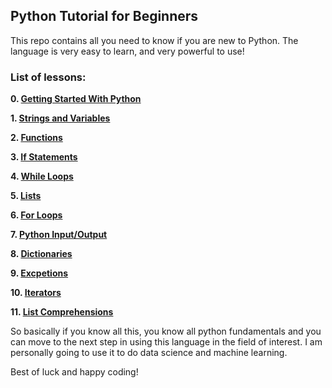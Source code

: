 ## Python Tutorial for Beginners

This repo contains all you need to know if you are new to Python. The language is very easy to learn, and very powerful to use!

### List of lessons:

**0. [Getting Started With Python](https://github.com/mustafarrag/all-i-need-is-python/blob/master/%230_Get_Started_with_Python.md)**

**1. [Strings and Variables](https://github.com/mustafarrag/all-i-need-is-python/blob/master/%231_Strings_Variables.ipynb)**

**2. [Functions](https://github.com/mustafarrag/all-i-need-is-python/blob/master/%232_Functions.ipynb)**

**3. [If Statements](https://github.com/mustafarrag/all-i-need-is-python/blob/master/%233_If.ipynb)**

**4. [While Loops](https://github.com/mustafarrag/all-i-need-is-python/blob/master/%234_While.ipynb)**

**5. [Lists](https://github.com/mustafarrag/all-i-need-is-python/blob/master/%235_Lists.ipynb)**

**6. [For Loops](https://github.com/mustafarrag/all-i-need-is-python/blob/master/%236_For.ipynb)**

**7. [Python Input/Output](https://github.com/mustafarrag/all-i-need-is-python/tree/master/InputOutput)**

**8. [Dictionaries](https://github.com/mustafarrag/all-i-need-is-python/blob/master/%238_Dictionaries.ipynb)**

**9. [Excpetions](https://github.com/mustafarrag/all-i-need-is-python/blob/master/%239_Exceptions.ipynb)**

**10. [Iterators](https://github.com/mustafarrag/all-i-need-is-python/blob/master/%2310_Iterators.ipynb)**

**11. [List Comprehensions](https://github.com/mustafarrag/all-i-need-is-python/blob/master/%2311_Comprehension.ipynb)**


So basically if you know all this, you know all python fundamentals and you can move to the next step in using this language in the field of interest. I am personally going to use it to do data science and machine learning.

Best of luck and happy coding!